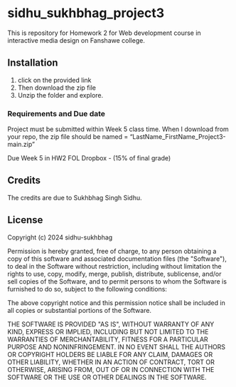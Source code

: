 # sidhu_sukhbhag_project3

This is repository for Homework 2 for Web development course in interactive media design on Fanshawe college.

## Installation 
1. click on the provided link
2. Then download the zip file
3. Unzip the folder and explore.


### Requirements and Due date
Project must be submitted within Week 5 class time. When I download from your repo, the zip file should be named = “LastName_FirstName_Project3-main.zip”

Due Week 5 in HW2 FOL Dropbox - (15% of final grade)


## Credits
The credits are due to Sukhbhag Singh Sidhu.


## License
Copyright (c) 2024 sidhu-sukhbhag

Permission is hereby granted, free of charge, to any person obtaining a copy
of this software and associated documentation files (the "Software"), to deal
in the Software without restriction, including without limitation the rights
to use, copy, modify, merge, publish, distribute, sublicense, and/or sell
copies of the Software, and to permit persons to whom the Software is
furnished to do so, subject to the following conditions:

The above copyright notice and this permission notice shall be included in all
copies or substantial portions of the Software.

THE SOFTWARE IS PROVIDED "AS IS", WITHOUT WARRANTY OF ANY KIND, EXPRESS OR
IMPLIED, INCLUDING BUT NOT LIMITED TO THE WARRANTIES OF MERCHANTABILITY,
FITNESS FOR A PARTICULAR PURPOSE AND NONINFRINGEMENT. IN NO EVENT SHALL THE
AUTHORS OR COPYRIGHT HOLDERS BE LIABLE FOR ANY CLAIM, DAMAGES OR OTHER
LIABILITY, WHETHER IN AN ACTION OF CONTRACT, TORT OR OTHERWISE, ARISING FROM,
OUT OF OR IN CONNECTION WITH THE SOFTWARE OR THE USE OR OTHER DEALINGS IN THE
SOFTWARE.